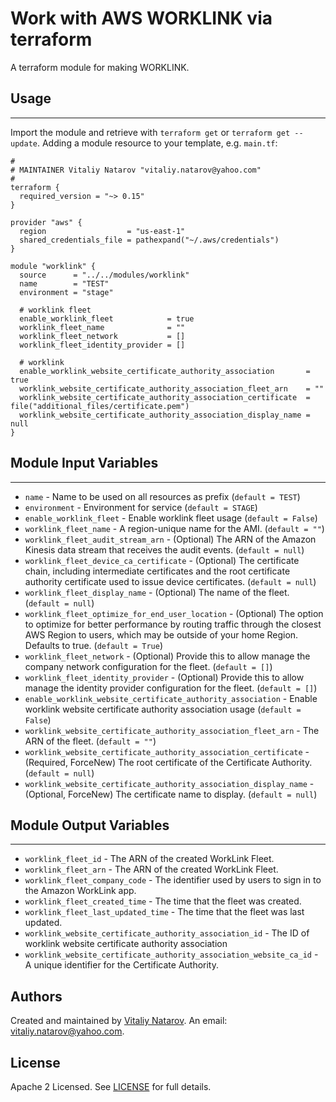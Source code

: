 # Work with AWS WORKLINK via terraform

A terraform module for making WORKLINK.


## Usage
----------------------
Import the module and retrieve with ```terraform get``` or ```terraform get --update```. Adding a module resource to your template, e.g. `main.tf`:

```
#
# MAINTAINER Vitaliy Natarov "vitaliy.natarov@yahoo.com"
#
terraform {
  required_version = "~> 0.15"
}

provider "aws" {
  region                  = "us-east-1"
  shared_credentials_file = pathexpand("~/.aws/credentials")
}

module "worklink" {
  source      = "../../modules/worklink"
  name        = "TEST"
  environment = "stage"

  # worklink fleet
  enable_worklink_fleet            = true
  worklink_fleet_name              = ""
  worklink_fleet_network           = []
  worklink_fleet_identity_provider = []

  # worklink
  enable_worklink_website_certificate_authority_association       = true
  worklink_website_certificate_authority_association_fleet_arn    = ""
  worklink_website_certificate_authority_association_certificate  = file("additional_files/certificate.pem")
  worklink_website_certificate_authority_association_display_name = null
}
```

## Module Input Variables
----------------------
- `name` - Name to be used on all resources as prefix (`default = TEST`)
- `environment` - Environment for service (`default = STAGE`)
- `enable_worklink_fleet` - Enable worklink fleet usage (`default = False`)
- `worklink_fleet_name` - A region-unique name for the AMI. (`default = ""`)
- `worklink_fleet_audit_stream_arn` - (Optional) The ARN of the Amazon Kinesis data stream that receives the audit events. (`default = null`)
- `worklink_fleet_device_ca_certificate` - (Optional) The certificate chain, including intermediate certificates and the root certificate authority certificate used to issue device certificates. (`default = null`)
- `worklink_fleet_display_name` - (Optional) The name of the fleet. (`default = null`)
- `worklink_fleet_optimize_for_end_user_location` - (Optional) The option to optimize for better performance by routing traffic through the closest AWS Region to users, which may be outside of your home Region. Defaults to true. (`default = True`)
- `worklink_fleet_network` - (Optional) Provide this to allow manage the company network configuration for the fleet. (`default = []`)
- `worklink_fleet_identity_provider` - (Optional) Provide this to allow manage the identity provider configuration for the fleet. (`default = []`)
- `enable_worklink_website_certificate_authority_association` - Enable worklink website certificate authority association usage (`default = False`)
- `worklink_website_certificate_authority_association_fleet_arn` - The ARN of the fleet. (`default = ""`)
- `worklink_website_certificate_authority_association_certificate` - (Required, ForceNew) The root certificate of the Certificate Authority. (`default = null`)
- `worklink_website_certificate_authority_association_display_name` - (Optional, ForceNew) The certificate name to display. (`default = null`)

## Module Output Variables
----------------------
- `worklink_fleet_id` - The ARN of the created WorkLink Fleet.
- `worklink_fleet_arn` - The ARN of the created WorkLink Fleet.
- `worklink_fleet_company_code` - The identifier used by users to sign in to the Amazon WorkLink app.
- `worklink_fleet_created_time` - The time that the fleet was created.
- `worklink_fleet_last_updated_time` - The time that the fleet was last updated.
- `worklink_website_certificate_authority_association_id` - The ID of worklink website certificate authority association
- `worklink_website_certificate_authority_association_website_ca_id` - A unique identifier for the Certificate Authority.


## Authors

Created and maintained by [Vitaliy Natarov](https://github.com/SebastianUA). An email: [vitaliy.natarov@yahoo.com](vitaliy.natarov@yahoo.com).

## License

Apache 2 Licensed. See [LICENSE](https://github.com/SebastianUA/terraform/blob/master/LICENSE) for full details.
